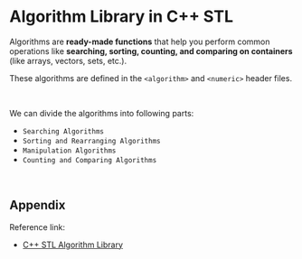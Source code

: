 # Algorithm Library in C++ STL

Algorithms are **ready-made functions** that help you perform common operations like **searching, sorting, counting, and comparing on containers** (like arrays, vectors, sets, etc.).

These algorithms are defined in the `<algorithm>` and `<numeric>` header files.

<br>

We can divide the algorithms into following parts:

- `Searching Algorithms`
- `Sorting and Rearranging Algorithms`
- `Manipulation Algorithms`
- `Counting and Comparing Algorithms`

<br>

## Appendix

Reference link:

- <a href="https://www.geeksforgeeks.org/cpp/c-magicians-stl-algorithms/">C++ STL Algorithm Library</a>